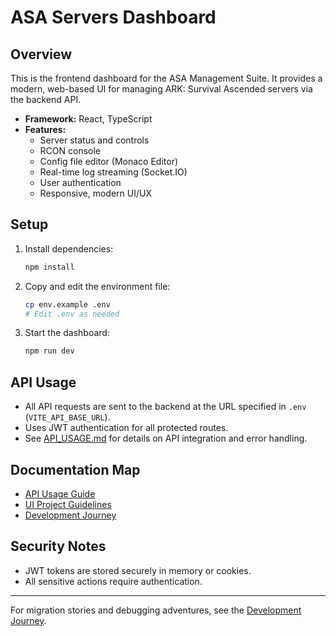 # ASA Servers Dashboard

## Overview

This is the frontend dashboard for the ASA Management Suite. It provides a modern, web-based UI for managing ARK: Survival Ascended servers via the backend API.

- **Framework:** React, TypeScript
- **Features:**
  - Server status and controls
  - RCON console
  - Config file editor (Monaco Editor)
  - Real-time log streaming (Socket.IO)
  - User authentication
  - Responsive, modern UI/UX

## Setup

1. Install dependencies:
   ```sh
   npm install
   ```
2. Copy and edit the environment file:
   ```sh
   cp env.example .env
   # Edit .env as needed
   ```
3. Start the dashboard:
   ```sh
   npm run dev
   ```

## API Usage

- All API requests are sent to the backend at the URL specified in `.env` (`VITE_API_BASE_URL`).
- Uses JWT authentication for all protected routes.
- See [API_USAGE.md](./docs/API_USAGE.md) for details on API integration and error handling.

## Documentation Map

- [API Usage Guide](./docs/API_USAGE.md)
- [UI Project Guidelines](./docs/UI_PROJECT_GUIDELINES.md)
- [Development Journey](../development-journey/README.md)

## Security Notes
- JWT tokens are stored securely in memory or cookies.
- All sensitive actions require authentication.

---

For migration stories and debugging adventures, see the [Development Journey](../development-journey/README.md).